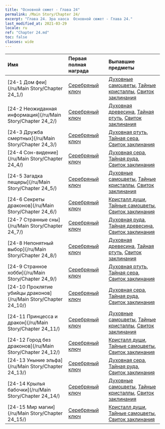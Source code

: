 ```yaml
---
title: "Основной сюжет - Глава 24"
permalink: /Main Story/Chapter 24/
excerpt: "Глава 24. Эра хаоса  Основной сюжет - Глава 24."
last_modified_at: 2021-03-29
locale: ru
ref: "Chapter 24.md"
toc: false
classes: wide
---
```


  | Имя |  Первая полная награда | Выпавшие предметы |
  |:------------|:------------|:------------| 
  | [24-1 Дом феи](/ru/Main Story/Chapter 24_1/) | [Серебряный ключ](/ru/Items/con_693/) | [Духовные самоцветы](/ru/Items/mat_86/), [Тайные кристаллы](/ru/Items/mat_80/), [Свиток заклинания](/ru/Items/con_694/) |
  | [24-2 Неожиданная информация](/ru/Main Story/Chapter 24_2/) | [Серебряный ключ](/ru/Items/con_693/) | [Духовная древесина](/ru/Items/mat_83/), [Тайная ртуть](/ru/Items/mat_77/), [Свиток заклинания](/ru/Items/con_694/) |
  | [24-3 Дружба смертных](/ru/Main Story/Chapter 24_3/) | [Серебряный ключ](/ru/Items/con_693/) | [Духовная ртуть](/ru/Items/mat_84/), [Тайная сера](/ru/Items/mat_78/), [Свиток заклинания](/ru/Items/con_694/) |
  | [24-4 Сон-видение](/ru/Main Story/Chapter 24_4/) | [Серебряный ключ](/ru/Items/con_693/) | [Духовная сера](/ru/Items/mat_85/), [Тайная руда](/ru/Items/mat_75/), [Свиток заклинания](/ru/Items/con_694/) |
  | [24-5 Загадка пещеры](/ru/Main Story/Chapter 24_5/) | [Серебряный ключ](/ru/Items/con_693/) | [Духовные самоцветы](/ru/Items/mat_86/), [Тайные кристаллы](/ru/Items/mat_80/), [Свиток заклинания](/ru/Items/con_694/) |
  | [24-6 Секреты драконов](/ru/Main Story/Chapter 24_6/) | [Серебряный ключ](/ru/Items/con_693/) | [Кристалл души](/ru/Items/mat_87/), [Тайные самоцветы](/ru/Items/mat_79/), [Свиток заклинания](/ru/Items/con_694/) |
  | [24-7 Странные сны](/ru/Main Story/Chapter 24_7/) | [Серебряный ключ](/ru/Items/con_693/) | [Духовная руда](/ru/Items/mat_82/), [Тайная древесина](/ru/Items/mat_76/), [Свиток заклинания](/ru/Items/con_694/) |
  | [24-8 Непонятный выбор](/ru/Main Story/Chapter 24_8/) | [Серебряный ключ](/ru/Items/con_693/) | [Духовная древесина](/ru/Items/mat_83/), [Тайная ртуть](/ru/Items/mat_77/), [Свиток заклинания](/ru/Items/con_694/) |
  | [24-9 Странное хобби](/ru/Main Story/Chapter 24_9/) | [Серебряный ключ](/ru/Items/con_693/) | [Духовная ртуть](/ru/Items/mat_84/), [Тайная сера](/ru/Items/mat_78/), [Свиток заклинания](/ru/Items/con_694/) |
  | [24-10 Проклятие убийцы драконов](/ru/Main Story/Chapter 24_10/) | [Серебряный ключ](/ru/Items/con_693/) | [Духовная сера](/ru/Items/mat_85/), [Тайная руда](/ru/Items/mat_75/), [Свиток заклинания](/ru/Items/con_694/) |
  | [24-11 Принцесса и дракон](/ru/Main Story/Chapter 24_11/) | [Серебряный ключ](/ru/Items/con_693/) | [Духовные самоцветы](/ru/Items/mat_86/), [Тайные кристаллы](/ru/Items/mat_80/), [Свиток заклинания](/ru/Items/con_694/) |
  | [24-12 Город без драконов](/ru/Main Story/Chapter 24_12/) | [Серебряный ключ](/ru/Items/con_693/) | [Кристалл души](/ru/Items/mat_87/), [Тайные самоцветы](/ru/Items/mat_79/), [Свиток заклинания](/ru/Items/con_694/) |
  | [24-13 Уныние эльфа](/ru/Main Story/Chapter 24_13/) | [Серебряный ключ](/ru/Items/con_693/) | [Духовная сера](/ru/Items/mat_85/), [Тайная руда](/ru/Items/mat_75/), [Свиток заклинания](/ru/Items/con_694/) |
  | [24-14 Крылья бабочки](/ru/Main Story/Chapter 24_14/) | [Серебряный ключ](/ru/Items/con_693/) | [Духовные самоцветы](/ru/Items/mat_86/), [Тайные кристаллы](/ru/Items/mat_80/), [Свиток заклинания](/ru/Items/con_694/) |
  | [24-15 Мир магии](/ru/Main Story/Chapter 24_15/) | [Серебряный ключ](/ru/Items/con_693/) | [Кристалл души](/ru/Items/mat_87/), [Тайные самоцветы](/ru/Items/mat_79/), [Свиток заклинания](/ru/Items/con_694/) |
